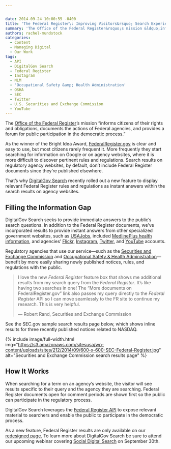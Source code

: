 ```yaml
---


date: 2014-09-24 10:00:55 -0400
title: 'The Federal Register\: Improving Visitors&rsquo; Search Experience on Agency Websites'
summary: 'The Office of the Federal Register&rsquo;s mission &ldquo;informs citizens of their rights and obligations, documents the actions of Federal agencies, and provides a forum for public participation in the democratic process.&rdquo; As the winner of the Bright Idea Award, FederalRegister.gov is clear and easy to use, but most citizens rarely frequent it. More frequently they'
authors: rachel-mundstock
categories:
  - Content
  - Managing Digital
  - Our Work
tags:
  - API
  - DigitalGov Search
  - Federal Register
  - Instagram
  - NLM
  - 'Occupational Safety &amp; Health Administration'
  - OSHA
  - SEC
  - Twitter
  - U.S. Securities and Exchange Commission
  - YouTube
---
```


The [Office of the Federal Register](https://www.federalregister.gov/policy/about-us)’s mission “informs citizens of their rights and obligations, documents the actions of Federal agencies, and provides a forum for public participation in the democratic process.”

As the winner of the Bright Idea Award, [FederalRegister.gov](https://www.federalregister.gov/) is clear and easy to use, but most citizens rarely frequent it. More frequently they start searching for information on Google or on agency websites, where it is more difficult to discover pertinent rules and regulations. Search results on regulatory agency websites, by default, don’t include Federal Register documents since they’re published elsewhere.

That’s why [DigitalGov Search](http://search.WHATEVER/) recently rolled out a new feature to display relevant Federal Register rules and regulations as instant answers within the search results on agency websites.

## Filling the Information Gap

DigitalGov Search seeks to provide immediate answers to the public’s search questions. In addition to the Federal Register documents, we’ve incorporated results to provide instant answers from other specialized government websites, such as [USAJobs](http://search.WHATEVER/manual/govbox-jobs.html), included [MedlinePlus health information](http://search.WHATEVER/manual/govbox-health.html), and agencies’ [Flickr](http://search.WHATEVER/manual/flickr.html), [Instagram](http://search.WHATEVER/manual/instagram.html), [Twitter](http://search.WHATEVER/manual/twitter.html), and [YouTube](http://search.WHATEVER/manual/youtube.html) accounts.

Regulatory agencies that use our service—such as the [Securities and Exchange Commission](http://www.sec.gov/) and [Occupational Safety & Health Administration](https://www.osha.gov/)—benefit by more easily sharing newly published notices, rules, and regulations with the public.

> I love the new _Federal Register_ feature box that shows me additional results from my search query from the _Federal Register_. It’s like having two searches in one! The “More documents on FederalRegister.gov” link also passes my query directly to the _Federal Register_ API so I can move seamlessly to the FR site to continue my research. This is very helpful.
> 
> &#8212; Robert Rand, Securities and Exchange Commission

See the SEC.gov sample search results page below, which shows inline results for three recently published notices related to NASDAQ.


{% include image/full-width.html img="https://s3.amazonaws.com/sitesusa/wp-content/uploads/sites/212/2014/09/600-x-600-SEC-Federal-Register.jpg" alt="Securities and Exchange Commission search results page" %}

## How It Works

When searching for a term on an agency’s website, the visitor will see results specific to their query and the agency they are searching. Federal Register documents open for comment periods are shown first so the public can participate in the regulatory process.

DigitalGov Search leverages the [Federal Register API](https://www.federalregister.gov/blog/learn/developers) to expose relevant material to searchers and enable the public to participate in the democratic process.

As a new feature, Federal Register results are only available on our [redesigned page.](http://search.WHATEVER/blog/serp-redesign.html) To learn more about DigitalGov Search be sure to attend our upcoming webinar covering [Social Digital Search](https://www.WHATEVER/event/social-digital-search/ "Social Digital Search") on September 30th.